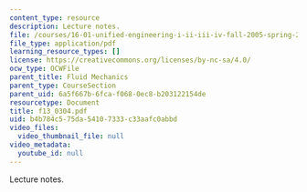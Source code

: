 ```yaml
---
content_type: resource
description: Lecture notes.
file: /courses/16-01-unified-engineering-i-ii-iii-iv-fall-2005-spring-2006/b4b784c575da54107333c33aafc0abbd_f13_0304.pdf
file_type: application/pdf
learning_resource_types: []
license: https://creativecommons.org/licenses/by-nc-sa/4.0/
ocw_type: OCWFile
parent_title: Fluid Mechanics
parent_type: CourseSection
parent_uid: 6a5f667b-6fca-f068-0ec8-b203122154de
resourcetype: Document
title: f13_0304.pdf
uid: b4b784c5-75da-5410-7333-c33aafc0abbd
video_files:
  video_thumbnail_file: null
video_metadata:
  youtube_id: null
---
```

Lecture notes.